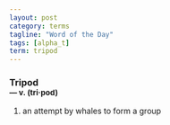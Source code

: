 ```yaml
---
layout: post
category: terms
tagline: "Word of the Day"
tags: [alpha_t]
term: tripod
---
```


<h3>Tripod<br/> <small>&mdash; v. (tri<span>&middot;</span>pod)</small></h3>
<p><ol>
<li>an attempt by whales to form a group</li>
</ol></p>
